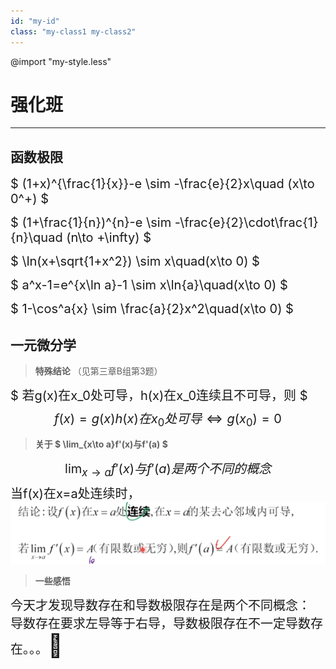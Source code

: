 ```yaml
---
id: "my-id"
class: "my-class1 my-class2"
---
```



@import "my-style.less"

# 强化班
---
## 函数极限

<text style="font-size:20px;">$ (1+x)^{\frac{1}{x}}-e \sim -\frac{e}{2}x\quad (x\to 0^+) $</text>

<text style="font-size:20px;">$ (1+\frac{1}{n})^{n}-e \sim -\frac{e}{2}\cdot\frac{1}{n}\quad (n\to +\infty) $</text>

<text style="font-size:20px;">$ \ln(x+\sqrt{1+x^2}) \sim x\quad(x\to 0) $</text>

<text style="font-size:20px;">$ a^x-1=e^{x\ln a}-1 \sim x\ln{a}\quad(x\to 0) $

<text style="font-size:20px;">$ 1-\cos^a{x} \sim \frac{a}{2}x^2\quad(x\to 0) $

## 一元微分学

> **特殊结论** （见第三章B组第3题）

<text style="font-size:20px;">$ 若g(x)在x_0处可导，h(x)在x_0连续且不可导，则 $
$$ f(x)=g(x)h(x)在x_0处可导\Longleftrightarrow g(x_0)=0 $$</text>

> **关于 $ \lim_{x\to a}f'(x)与f'(a) $**

<text style="font-size:20px;">$$\lim_{x\to a}f'(x)与f'(a)是两个不同的概念$$
当f(x)在x=a处连续时，</text>
![1690449930294](image/强化班/1690449930294.png)

> **一些感悟**

<text style="font-size:20px;">今天才发现导数存在和导数极限存在是两个不同概念：
导数存在要求左导等于右导，导数极限存在不一定导数存在。。。</text><text style="font-size:36px">:triumph:</text>